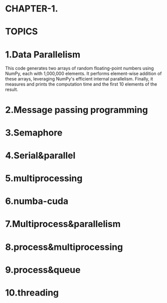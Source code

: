 
# CHAPTER-1.
  # TOPICS  

# 1.Data Parallelism
This code generates two arrays of random floating-point numbers using NumPy, each with 1,000,000 elements. It performs element-wise addition of these arrays, leveraging NumPy's efficient internal parallelism. Finally, it measures and prints the computation time and the first 10 elements of the result.

# 2.Message passing programming 

# 3.Semaphore
# 4.Serial&parallel
# 5.multiprocessing
# 6.numba-cuda
# 7.Multiprocess&parallelism
# 8.process&multiprocessing
# 9.process&queue
# 10.threading 

